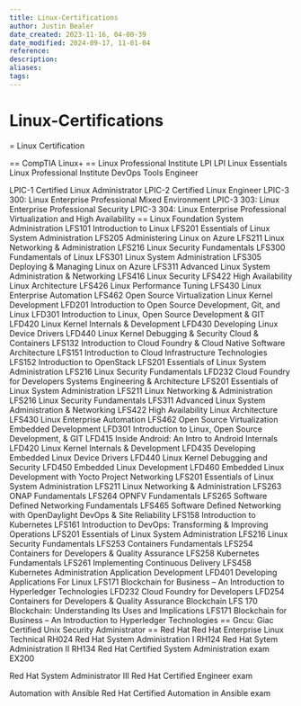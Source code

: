 ```yaml
---
title: Linux-Certifications
author: Justin Bealer
date_created: 2023-11-16, 04-00-39
date_modified: 2024-09-17, 11-01-04
reference: 
description: 
aliases: 
tags: 
---
```

# Linux-Certifications
= Linux Certification

== CompTIA Linux+
== Linux Professional Institute LPI
LPI Linux Essentials
Linux Professional Institute DevOps Tools Engineer

LPIC-1 Certified Linux Administrator
LPIC-2 Certified Linux Engineer
LPIC-3 300: Linux Enterprise Professional Mixed Environment
LPIC-3 303: Linux Enterprise Professional Security
LPIC-3 304: Linux Enterprise Professional Virtualization and High Availability
== Linux Foundation
System Administration
  LFS101 Introduction to Linux
  LFS201 Essentials of Linux System Administration
  LFS205 Administering Linux on Azure
  LFS211 Linux Networking & Administration
  LFS216 Linux Security Fundamentals
  LFS300 Fundamentals of Linux
  LFS301 Linux System Administration
  LFS305 Deploying & Managing Linux on Azure
  LFS311 Advanced Linux System Administration & Networking
  LFS416 Linux Security
  LFS422 High Availability Linux Architecture
  LFS426 Linux Performance Tuning
  LFS430 Linux Enterprise Automation
  LFS462 Open Source Virtualization
Linux Kernel Development
  LFD201 Introduction to Open Source Development, Git, and Linux
  LFD301 Introduction to Linux, Open Source Development & GIT
  LFD420 Linux Kernel Internals & Development
  LFD430 Developing Linux Device Drivers
  LFD440 Linux Kernel Debugging & Security
Cloud & Containers
  LFS132 Introduction to Cloud Foundry & Cloud Native Software Architecture
  LFS151 Introduction to Cloud Infrastructure Technologies
  LFS152 Introduction to OpenStack
  LFS201 Essentials of Linux System Administration
  LFS216 Linux Security Fundamentals
  LFD232 Cloud Foundry for Developers
Systems Engineering & Architecture
  LFS201 Essentials of Linux System Administration
  LFS211 Linux Networking & Administration
  LFS216 Linux Security Fundamentals
  LFS311 Advanced Linux System Administration & Networking
  LFS422 High Availability Linux Architecture
  LFS430 Linux Enterprise Automation
  LFS462 Open Source Virtualization
Embedded Development
  LFD301 Introduction to Linux, Open Source Development, & GIT
  LFD415 Inside Android: An Intro to Android Internals
  LFD420 Linux Kernel Internals & Development
  LFD435 Developing Embedded Linux Device Drivers
  LFD440 Linux Kernel Debugging and Security
  LFD450 Embedded Linux Development
  LFD460 Embedded Linux Development with Yocto Project
Networking
  LFS201 Essentials of Linux System Administration
  LFS211 Linux Networking & Administration
  LFS263 ONAP Fundamentals
  LFS264 OPNFV Fundamentals
  LFS265 Software Defined Networking Fundamentals
  LFS465 Software Defined Networking with OpenDaylight
DevOps & Site Reliability
  LFS158 Introduction to Kubernetes
  LFS161 Introduction to DevOps: Transforming & Improving Operations
  LFS201 Essentials of Linux System Administration
  LFS216 Linux Security Fundamentals
  LFS253 Containers Fundamentals
  LFS254 Containers for Developers & Quality Assurance
  LFS258 Kubernetes Fundamentals
  LFS261 Implementing Continuous Delivery
  LFS458 Kubernetes Administration
Application Development
  LFD401 Developing Applications For Linux
  LFS171 Blockchain for Business – An Introduction to Hyperledger Technologies
  LFD232 Cloud Foundry for Developers
  LFD254 Containers for Developers & Quality Assurance
Blockchain
  LFS 170 Blockchain: Understanding Its Uses and Implications
  LFS171 Blockchain for Business – An Introduction to Hyperledger Technologies
== Gncu: Giac Certified Unix Security Administrator
== Red Hat
Red Hat Enterprise Linux Technical RH024
Red Hat System Administration I RH124
Red Hat Sytem Administration II RH134
Red Hat Certified System Administration exam EX200

Red Hat System Administrator III
Red Hat Certified Engineer exam

Automation with Ansible
Red Hat Certified Automation in Ansible exam
